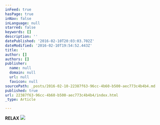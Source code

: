 ```yaml
---
inFeed: true
hasPage: true
inNav: false
inLanguage: null
starred: false
keywords: []
description: ''
datePublished: '2016-02-10T20:03:03.702Z'
dateModified: '2016-02-10T19:54:52.443Z'
title: ''
author: []
authors: []
publisher:
  name: null
  domain: null
  url: null
  favicon: null
sourcePath: _posts/2016-02-10-22387f63-96cc-4b60-b500-aec773c4b4b4.md
published: true
url: 22387f63-96cc-4b60-b500-aec773c4b4b4/index.html
_type: Article

---
```

**RELAX**
![](https://the-grid-user-content.s3-us-west-2.amazonaws.com/7e700c4a-2601-401f-9cac-832a62c5b7ed.jpg)